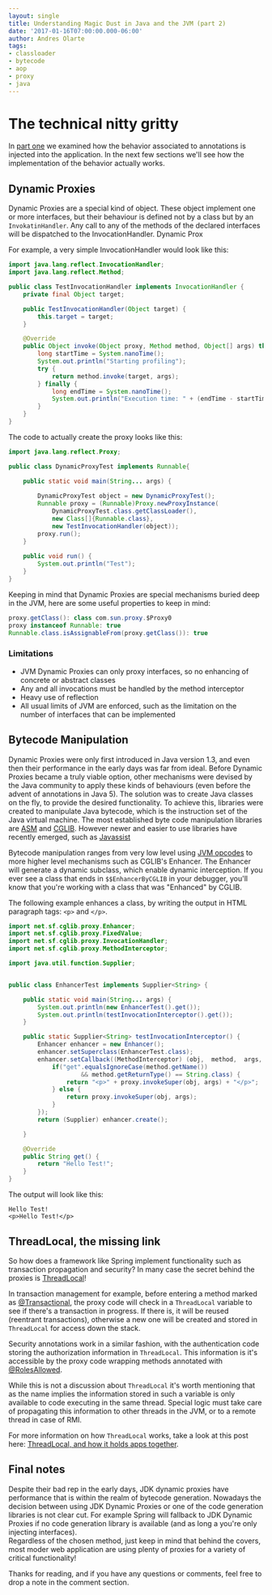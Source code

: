 ```yaml
---
layout: single
title: Understanding Magic Dust in Java and the JVM (part 2)
date: '2017-01-16T07:00:00.000-06:00'
author: Andres Olarte
tags:
- classloader
- bytecode
- aop
- proxy
- java
---
```


# The technical nitty gritty 

In [part one](/2017/01/09/magic-dust-in-Java-part-1.html) we examined how the behavior associated to annotations  is injected into the application.
In the next few sections we'll see how the implementation of the behavior actually works.
 
 
## Dynamic Proxies

Dynamic Proxies are a special kind of object. These object implement one or more interfaces, but their behaviour is defined not by a class but by an `InvokatinHandler`. 
Any call to any of the methods of the declared interfaces will be dispatched to the InvocationHandler. Dynamic Prox

For example, a very simple InvocationHandler would look like this:

~~~java
import java.lang.reflect.InvocationHandler;
import java.lang.reflect.Method;

public class TestInvocationHandler implements InvocationHandler {
    private final Object target;

    public TestInvocationHandler(Object target) {
        this.target = target;
    }

    @Override
    public Object invoke(Object proxy, Method method, Object[] args) throws Throwable {
        long startTime = System.nanoTime();
        System.out.println("Starting profiling");
        try {
            return method.invoke(target, args);
        } finally {
            long endTime = System.nanoTime();
            System.out.println("Execution time: " + (endTime - startTime));
        }
    }
}
~~~

The code to actually create the proxy looks like this:

~~~java
import java.lang.reflect.Proxy;

public class DynamicProxyTest implements Runnable{

    public static void main(String... args) {
    
        DynamicProxyTest object = new DynamicProxyTest();
        Runnable proxy = (Runnable)Proxy.newProxyInstance(
            DynamicProxyTest.class.getClassLoader(),
            new Class[]{Runnable.class},
            new TestInvocationHandler(object));
        proxy.run();
    }
    
    public void run() {
        System.out.println("Test");
    }
}
~~~

Keeping in mind that Dynamic Proxies are special mechanisms buried deep in the JVM, here are some useful properties to keep in mind:

~~~java
proxy.getClass(): class com.sun.proxy.$Proxy0
proxy instanceof Runnable: true
Runnable.class.isAssignableFrom(proxy.getClass()): true
~~~

### Limitations

* JVM Dynamic Proxies can only proxy interfaces, so no enhancing of concrete or abstract classes
* Any and all invocations must be handled by the method interceptor
* Heavy use of reflection
* All usual limits of JVM are enforced, such as the limitation on the number of interfaces that can be implemented

## Bytecode Manipulation

Dynamic Proxies were only first introduced in Java version 1.3, and even then their performance in the early days was far from ideal. 
Before Dynamic Proxies became a truly viable option, other mechanisms were devised by the Java community to apply these kinds of behaviours (even before the advent of annotations in Java 5).
The solution was to create Java classes on the fly, to provide the desired functionality. 
To achieve this, libraries were created to manipulate Java bytecode, which is the instruction set of the Java virtual machine.
The most established byte code manipulation libraries are [ASM](http://asm.ow2.org/) and [CGLIB](https://github.com/cglib/cglib). 
However newer and easier to use libraries have recently emerged, such as [Javassist](http://jboss-javassist.github.io/javassist/) 

Bytecode manipulation ranges from very low level using [JVM opcodes](https://en.wikipedia.org/wiki/Java_bytecode_instruction_listings) to more higher level mechanisms such as CGLIB's Enhancer. 
The Enhancer will generate a dynamic subclass, which enable dynamic interception. If you ever see a class that ends in `$$EnhancerByCGLIB` in your debugger, you'll know that you're working with a class that was "Enhanced" by CGLIB.

The following example enhances a class, by writing the output in HTML paragraph tags: `<p>` and `</p>`. 

~~~java
import net.sf.cglib.proxy.Enhancer;
import net.sf.cglib.proxy.FixedValue;
import net.sf.cglib.proxy.InvocationHandler;
import net.sf.cglib.proxy.MethodInterceptor;

import java.util.function.Supplier;


public class EnhancerTest implements Supplier<String> {

    public static void main(String... args) {
        System.out.println(new EnhancerTest().get());
        System.out.println(testInvocationInterceptor().get());
    }  

    public static Supplier<String> testInvocationInterceptor() {
        Enhancer enhancer = new Enhancer();
        enhancer.setSuperclass(EnhancerTest.class);
        enhancer.setCallback((MethodInterceptor) (obj,  method,  args, proxy) -> {
            if("get".equalsIgnoreCase(method.getName())
                    && method.getReturnType() == String.class) {
                return "<p>" + proxy.invokeSuper(obj, args) + "</p>";
            } else {
                return proxy.invokeSuper(obj, args);
            }
        });
        return (Supplier) enhancer.create();

    }

    @Override
    public String get() {
        return "Hello Test!";
    }
}
~~~

The output will look like this:

~~~
Hello Test!
<p>Hello Test!</p>
~~~

## ThreadLocal, the missing link 

So how does a framework like Spring implement functionality such as transaction propagation and security? In many case the secret behind the proxies is [ThreadLocal](https://docs.oracle.com/javase/7/docs/api/java/lang/ThreadLocal.html)!

In transaction management for example, before entering a method marked as [@Transactional](https://javaee-spec.java.net/nonav/javadocs/javax/transaction/Transactional.html), the proxy code will check in a `ThreadLocal` variable to see if there's a transaction in progress. If there is, it will be reused (reentrant transactions), otherwise a new one will be created and stored in `ThreadLocal` for access down the stack.

Security annotations work in a similar fashion, with the authentication code storing the authorization information in `ThreadLocal`. This information is it's accessible by the proxy code wrapping methods annotated with [@RolesAllowed](http://docs.oracle.com/javaee/6/api/javax/annotation/security/RolesAllowed.html). 

While this is not a discussion about `ThreadLocal` it's worth mentioning that as the name implies the information stored in such a variable is only available to code executing in the same thread. Special logic must take care of propagating this information to other threads in the JVM, or to a remote thread in case of RMI.

For more information on how `ThreadLocal` works, take a look at this post here: [ThreadLocal, and how it holds apps together](/2017/05/16/threadlocal-and-how-it-holds-apps-together.html).

## Final notes

Despite their bad rep in the early days, JDK dynamic proxies have performance that is within the realm of bytecode generation.
Nowadays the decision between using JDK Dynamic Proxies or one of the code generation libraries is not clear cut. 
For example Spring will fallback to JDK Dynamic Proxies if no code generation library is available (and as long a you're only injecting interfaces).  
Regardless of the chosen method, just keep in mind that behind the covers, most moder web application are using plenty of proxies for a variety of critical functionality!

Thanks for reading, and if you have any questions or comments, feel free to drop a note in the comment section.